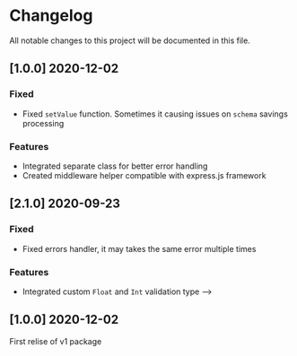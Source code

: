# Changelog

All notable changes to this project will be documented in this file.

## [1.0.0] 2020-12-02

### Fixed

- Fixed `setValue` function. Sometimes it causing issues on `schema` savings processing

### Features

- Integrated separate class for better error handling
- Created middleware helper compatible with express.js framework

## [2.1.0] 2020-09-23

### Fixed

- Fixed errors handler, it may takes the same error multiple times

### Features

- Integrated custom `Float` and `Int` validation type -->

## [1.0.0] 2020-12-02

First relise of v1 package
